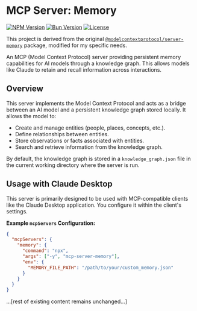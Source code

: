 # MCP Server: Memory

[![NPM Version](https://img.shields.io/npm/v/mcp-server-memory.svg)](https://www.npmjs.com/package/mcp-server-memory)
[![Bun Version](https://img.shields.io/badge/bun-v1.2.8-blueviolet)](https://bun.sh)
[![License](https://img.shields.io/npm/l/mcp-server-memory.svg)](LICENSE)

This project is derived from the original [`@modelcontextprotocol/server-memory`](https://www.npmjs.com/package/@modelcontextprotocol/server-memory) package, modified for my specific needs.

An MCP (Model Context Protocol) server providing persistent memory capabilities for AI models through a knowledge graph. This allows models like Claude to retain and recall information across interactions.

## Overview

This server implements the Model Context Protocol and acts as a bridge between an AI model and a persistent knowledge graph stored locally. It allows the model to:

- Create and manage entities (people, places, concepts, etc.).
- Define relationships between entities.
- Store observations or facts associated with entities.
- Search and retrieve information from the knowledge graph.

By default, the knowledge graph is stored in a `knowledge_graph.json` file in the current working directory where the server is run.

## Usage with Claude Desktop

This server is primarily designed to be used with MCP-compatible clients like the Claude Desktop application. You configure it within the client's settings.

**Example `mcpServers` Configuration:**

```json
{
  "mcpServers": {
    "memory": {
      "command": "npx",
      "args": ["-y", "mcp-server-memory"],
      "env": {
        "MEMORY_FILE_PATH": "/path/to/your/custom_memory.json"
      }
    }
  }
}
```

...[rest of existing content remains unchanged...]
